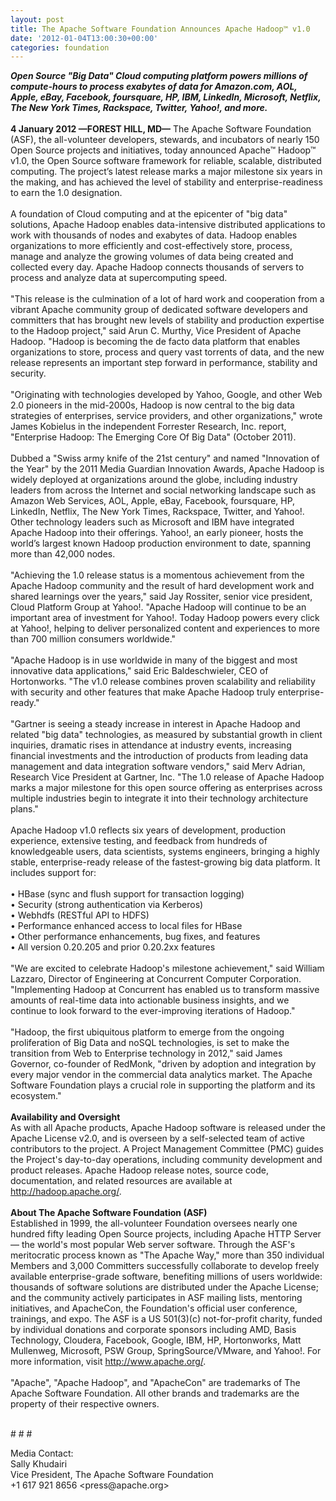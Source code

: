 ```yaml
---
layout: post
title: The Apache Software Foundation Announces Apache Hadoop™ v1.0
date: '2012-01-04T13:00:30+00:00'
categories: foundation
---
```

<div><b><i>Open Source &quot;Big Data&quot; Cloud computing platform powers millions of compute-hours to process exabytes of data for Amazon.com, AOL, Apple, eBay, Facebook, foursquare, HP, IBM, LinkedIn, Microsoft, Netflix, The New York Times, Rackspace, Twitter, Yahoo!, and more.</i></b></div> 
  <div><br /></div> 
  <div><b>4 January 2012 —FOREST HILL, MD—</b> The Apache Software Foundation (ASF), the all-volunteer developers, stewards, and incubators of nearly 150 Open Source projects and initiatives, today announced Apache™ Hadoop™ v1.0, the Open Source software framework for reliable, scalable, distributed computing. The project’s latest release marks a major milestone six years in the making, and has achieved the level of stability and enterprise-readiness to earn the 1.0 designation.</div> 
  <div><br /></div> 
  <div>A foundation of Cloud computing and at the epicenter of &quot;big data&quot; solutions, Apache Hadoop enables data-intensive distributed applications to work with thousands of nodes and exabytes of data. Hadoop enables organizations to more efficiently and cost-effectively store, process, manage and analyze the growing volumes of data being created and collected every day. Apache Hadoop connects thousands of servers to process and analyze data at supercomputing speed.&nbsp;</div> 
  <div><br /></div> 
  <div>&quot;This release is the culmination of a lot of hard work and cooperation from a vibrant Apache community group of dedicated software developers and committers that has brought new levels of stability and production expertise to the Hadoop project,&quot; said Arun C. Murthy, Vice President of Apache Hadoop. &quot;Hadoop is becoming the de facto data platform that enables organizations to store, process and query vast torrents of data, and the new release represents an important step forward in performance, stability and security.</div> 
  <div><br /></div> 
  <div>&quot;Originating with technologies developed by Yahoo, Google, and other Web 2.0 pioneers in the mid-2000s, Hadoop is now central to the big data strategies of enterprises, service providers, and other organizations,&quot; wrote James Kobielus in the independent Forrester Research, Inc. report, &quot;Enterprise Hadoop: The Emerging Core Of Big Data&quot; (October 2011).</div> 
  <div><br /></div> 
  <div>Dubbed a &quot;Swiss army knife of the 21st century&quot; and named &quot;Innovation of the Year&quot; by the 2011 Media Guardian Innovation Awards, Apache Hadoop is widely deployed at organizations around the globe, including industry leaders from across the Internet and social networking landscape such as Amazon Web Services, AOL, Apple, eBay, Facebook, foursquare, HP, LinkedIn, Netflix, The New York Times, Rackspace, Twitter, and Yahoo!. Other technology leaders such as Microsoft and IBM have integrated Apache Hadoop into their offerings. Yahoo!, an early pioneer, hosts the world’s largest known Hadoop production environment to date, spanning more than 42,000 nodes.</div> 
  <div><br /></div> 
  <div>&quot;Achieving the 1.0 release status is a momentous achievement from the Apache Hadoop community and the result of hard development work and shared learnings over the years,&quot; said Jay Rossiter, senior vice president, Cloud Platform Group at Yahoo!. &quot;Apache Hadoop will continue to be an important area of investment for Yahoo!. Today Hadoop powers every click at Yahoo!, helping to deliver personalized content and experiences to more than 700 million consumers worldwide.&quot;</div> 
  <div><br /></div> 
  <div>&quot;Apache Hadoop is in use worldwide in many of the biggest and most innovative data applications,&quot; said Eric Baldeschwieler, CEO of Hortonworks. &quot;The v1.0 release combines proven scalability and reliability with security and other features that make Apache Hadoop truly enterprise-ready.&quot;</div> 
  <div><br /></div> 
  <div>&quot;Gartner is seeing a steady increase in interest in Apache Hadoop and related &quot;big data&quot; technologies, as measured by substantial growth in client inquiries, dramatic rises in attendance at industry events, increasing financial investments and the introduction of products from leading data management and data integration software vendors,&quot; said Merv Adrian, Research Vice President at Gartner, Inc. &quot;The 1.0 release of Apache Hadoop marks a major milestone for this open source offering as enterprises across multiple industries begin to integrate it into their technology architecture plans.&quot;</div> 
  <div><br /></div> 
  <div>Apache Hadoop v1.0 reflects six years of development, production experience, extensive testing, and feedback from hundreds of knowledgeable users, data scientists, systems engineers, bringing a highly stable, enterprise-ready release of the fastest-growing big data platform. It includes support for:</div> 
  <div><br /></div> 
  <div>•<span class="Apple-tab-span" style="white-space: pre; "> </span>HBase (sync and flush support for transaction logging)</div> 
  <div>•<span class="Apple-tab-span" style="white-space: pre; "> </span>Security (strong authentication via Kerberos)</div> 
  <div>•<span class="Apple-tab-span" style="white-space: pre; "> </span>Webhdfs (RESTful API to HDFS)</div> 
  <div>•<span class="Apple-tab-span" style="white-space: pre; "> </span>Performance enhanced access to local files for HBase</div> 
  <div>•<span class="Apple-tab-span" style="white-space: pre; "> </span>Other performance enhancements, bug fixes, and features</div> 
  <div>•<span class="Apple-tab-span" style="white-space: pre; "> </span>All version 0.20.205 and prior 0.20.2xx features</div> 
  <div><br /></div> 
  <div>&quot;We are excited to celebrate Hadoop's milestone achievement,&quot; said William Lazzaro, Director of Engineering at Concurrent Computer Corporation. &quot;Implementing Hadoop at Concurrent has enabled us to transform massive amounts of real-time data into actionable business insights, and we continue to look forward to the ever-improving iterations of Hadoop.&quot;</div> 
  <div><br /></div> 
  <div>&quot;Hadoop, the first ubiquitous platform to emerge from the ongoing proliferation of Big Data and noSQL technologies, is set to make the transition from Web to Enterprise technology in 2012,&quot; said James Governor, co-founder of RedMonk, &quot;driven by adoption and integration by every major vendor in the commercial data analytics market. The Apache Software Foundation plays a crucial role in supporting the platform and its ecosystem.&quot;</div> 
  <div><br /></div> 
  <div><b>Availability and Oversight</b></div> 
  <div>As with all Apache products, Apache Hadoop software is released under the Apache License v2.0, and is overseen by a self-selected team of active contributors to the project. A Project Management Committee (PMC) guides the Project's day-to-day operations, including community development and product releases. Apache Hadoop release notes, source code, documentation, and related resources are available at <a href="http://hadoop.apache.org/">http://hadoop.apache.org/</a>.</div> 
  <div><br /></div> 
  <div><b>About The Apache Software Foundation (ASF)</b></div> 
  <div>Established in 1999, the all-volunteer Foundation oversees nearly one hundred fifty leading Open Source projects, including Apache HTTP Server — the world's most popular Web server software. Through the ASF's meritocratic process known as &quot;The Apache Way,&quot; more than 350 individual Members and 3,000 Committers successfully collaborate to develop freely available enterprise-grade software, benefiting millions of users worldwide: thousands of software solutions are distributed under the Apache License; and the community actively participates in ASF mailing lists, mentoring initiatives, and ApacheCon, the Foundation's official user conference, trainings, and expo. The ASF is a US 501(3)(c) not-for-profit charity, funded by individual donations and corporate sponsors including AMD, Basis Technology, Cloudera, Facebook, Google, IBM, HP, Hortonworks, Matt Mullenweg, Microsoft, PSW Group, SpringSource/VMware, and Yahoo!. For more information, visit <a href="http://www.apache.org/">http://www.apache.org/</a>.</div> 
  <div><br /></div> 
  <div>&quot;Apache&quot;, &quot;Apache Hadoop&quot;, and &quot;ApacheCon&quot; are trademarks of The Apache Software Foundation. All other brands and trademarks are the property of their respective owners.</div> 
  <div><br /></div> 
  <div> 
    <p># # #</p> 
    <p>Media Contact:<br />Sally Khudairi<br />Vice President, The Apache Software Foundation<br />+1 617 921 8656 &lt;press@apache.org&gt;</p> 
    <p> </p> 
  </div>
